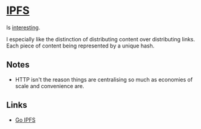 # [IPFS](https://ipfs.io)
Is [interesting](https://blog.neocities.org/blog/2015/09/08/its-time-for-the-distributed-web.html).

I especially like the distinction of distributing content over distributing links. Each piece of content being represented by a unique hash.

## Notes
- HTTP isn't the reason things are centralising so much as economies of scale and convenience are.

## Links
- [Go IPFS](https://github.com/ipfs/go-ipfs)